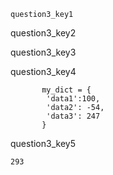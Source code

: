```ngMeta
question3_key1
```

question3_key2




question3_key3


question3_key4
```
       my_dict = {
        'data1':100,
        'data2': -54,
        'data3': 247
       } 
```
 
question3_key5
```
293 
```
